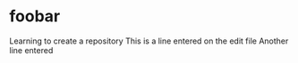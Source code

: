 # foobar
Learning to create a repository
This is a line entered on the edit file
Another line entered
